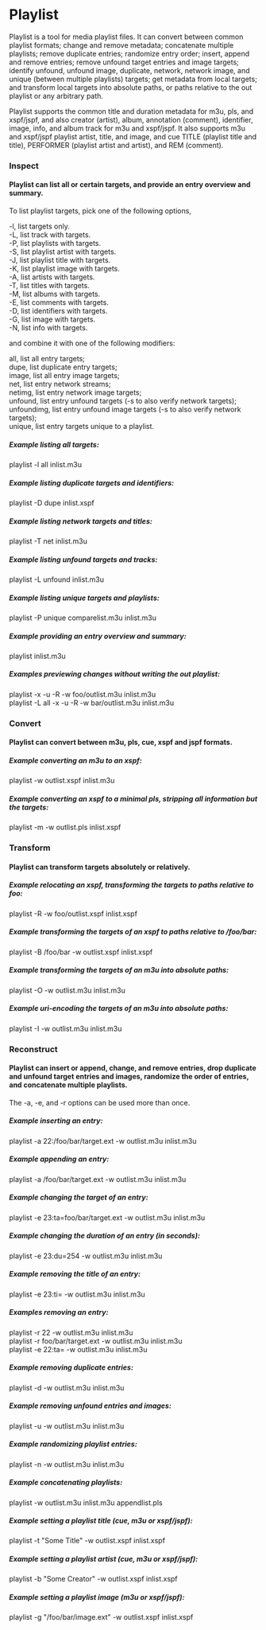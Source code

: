 # Playlist

Playlist is a tool for media playlist files. It can convert between common playlist formats; change and remove metadata; concatenate multiple playlists; remove duplicate entries; randomize entry order; insert, append and remove entries; remove unfound target entries and image targets; identify unfound, unfound image, duplicate, network, network image, and unique (between multiple playlists) targets; get metadata from local targets; and transform local targets into absolute paths, or paths relative to the out playlist or any arbitrary path.

Playlist supports the common title and duration metadata for m3u, pls, and xspf/jspf, and also creator (artist), album, annotation (comment), identifier, image, info, and album track for m3u and xspf/jspf. It also supports m3u and xspf/jspf playlist artist, title, and image, and cue TITLE (playlist title and title), PERFORMER (playlist artist and artist), and REM (comment).

### Inspect
#### Playlist can list all or certain targets, and provide an entry overview and summary.

To list playlist targets, pick one of the following options,

-l, list targets only.  
-L, list track with targets.  
-P, list playlists with targets.  
-S, list playlist artist with targets.  
-J, list playlist title with targets.  
-K, list playlist image with targets.  
-A, list artists with targets.  
-T, list titles with targets.  
-M, list albums with targets.  
-E, list comments with targets.  
-D, list identifiers with targets.  
-G, list image with targets.  
-N, list info with targets.  

and combine it with one of the following modifiers:

all, list all entry targets;  
dupe, list duplicate entry targets;  
image, list all entry image targets;  
net, list entry network streams;  
netimg, list entry network image targets;  
unfound, list entry unfound targets (-s to also verify network targets);  
unfoundimg, list entry unfound image targets (-s to also verify network targets);  
unique, list entry targets unique to a playlist.  

##### Example listing all targets:

playlist -l all inlist.m3u

##### Example listing duplicate targets and identifiers:

playlist -D dupe inlist.xspf

##### Example listing network targets and titles:

playlist -T net inlist.m3u

##### Example listing unfound targets and tracks:

playlist -L unfound inlist.m3u

##### Example listing unique targets and playlists:

playlist -P unique comparelist.m3u inlist.m3u

##### Example providing an entry overview and summary:

playlist inlist.m3u

##### Examples previewing changes without writing the out playlist:

playlist -x -u -R -w foo/outlist.m3u inlist.m3u  
playlist -L all -x -u -R -w bar/outlist.m3u inlist.m3u

### Convert
#### Playlist can convert between m3u, pls, cue, xspf and jspf formats.

##### Example converting an m3u to an xspf:

playlist -w outlist.xspf inlist.m3u

##### Example converting an xspf to a minimal pls, stripping all information but the targets:

playlist -m -w outlist.pls inlist.xspf

### Transform
#### Playlist can transform targets absolutely or relatively.

##### Example relocating an xspf, transforming the targets to paths relative to foo:

playlist -R -w foo/outlist.xspf inlist.xspf

##### Example transforming the targets of an xspf to paths relative to /foo/bar:

playlist -B /foo/bar -w outlist.xspf inlist.xspf

##### Example transforming the targets of an m3u into absolute paths:

playlist -O -w outlist.m3u inlist.m3u

##### Example uri-encoding the targets of an m3u into absolute paths:

playlist -I -w outlist.m3u inlist.m3u

### Reconstruct
#### Playlist can insert or append, change, and remove entries, drop duplicate and unfound target entries and images, randomize the order of entries, and concatenate multiple playlists.

The -a, -e, and -r options can be used more than once.

##### Example inserting an entry:

playlist -a 22:/foo/bar/target.ext -w outlist.m3u inlist.m3u

##### Example appending an entry:

playlist -a /foo/bar/target.ext -w outlist.m3u inlist.m3u

##### Example changing the target of an entry:

playlist -e 23:ta=foo/bar/target.ext -w outlist.m3u inlist.m3u

##### Example changing the duration of an entry (in seconds):

playlist -e 23:du=254 -w outlist.m3u inlist.m3u

##### Example removing the title of an entry:

playlist -e 23:ti= -w outlist.m3u inlist.m3u

##### Examples removing an entry:

playlist -r 22 -w outlist.m3u inlist.m3u  
playlist -r foo/bar/target.ext -w outlist.m3u inlist.m3u  
playlist -e 22:ta= -w outlist.m3u inlist.m3u

##### Example removing duplicate entries:

playlist -d -w outlist.m3u inlist.m3u

##### Example removing unfound entries and images:

playlist -u -w outlist.m3u inlist.m3u

##### Example randomizing playlist entries:

playlist -n -w outlist.m3u inlist.m3u

##### Example concatenating playlists:

playlist -w outlist.m3u inlist.m3u appendlist.pls

##### Example setting a playlist title (cue, m3u or xspf/jspf):

playlist -t "Some Title" -w outlist.xspf inlist.xspf

##### Example setting a playlist artist (cue, m3u or xspf/jspf):

playlist -b "Some Creator" -w outlist.xspf inlist.xspf

##### Example setting a playlist image (m3u or xspf/jspf):

playlist -g "/foo/bar/image.ext" -w outlist.xspf inlist.xspf
